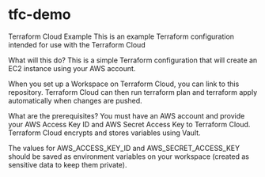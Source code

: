 # tfc-demo
Terraform Cloud Example
This is an example Terraform configuration intended for use with the Terraform Cloud

What will this do?
This is a simple Terraform configuration that will create an EC2 instance using your AWS account.

When you set up a Workspace on Terraform Cloud, you can link to this repository. Terraform Cloud can then run terraform plan and terraform apply automatically when changes are pushed.

What are the prerequisites?
You must have an AWS account and provide your AWS Access Key ID and AWS Secret Access Key to Terraform Cloud. Terraform Cloud encrypts and stores variables using Vault.

The values for AWS_ACCESS_KEY_ID and AWS_SECRET_ACCESS_KEY should be saved as environment variables on your workspace (created as sensitive data to keep them private).